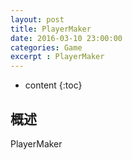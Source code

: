 ```yaml
---
layout: post
title: PlayerMaker
date: 2016-03-10 23:00:00
categories: Game
excerpt : PlayerMaker
---
```


* content
{:toc}

## 概述

PlayerMaker 


